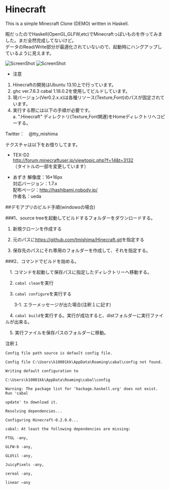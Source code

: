 Hinecraft
=========

This is a simple Minecraft Clone (DEMO) written in Haskell.

暇だったのでHaskell(OpenGL,GLFW,etc)でMinecraftっぽいものを作ってみました。まだ全然完成してないけど。  
データのRead/Write部分が最適化されていないので、起動時にハングアップしているように見えます。

![ScreenShot](https://raw.github.com/tmishima/Hinecraft/master/Hinecraft_title.png)
![ScreenShot](https://raw.github.com/tmishima/Hinecraft/master/Hinecraft_blocks.png)

* 注意

1. Hinecraftの開発はUbuntu 13.10上で行っています。
2. ghc ver.7.6.3 cabal 1.18.0.2を使用してビルドしています。
3. 現バージョン(Ver0.2.x.x)は各種リソース(Texture,Font)のパスが固定されています。
4. 実行する際には以下の手順が必要です。  
  a. ".Hinecraft" ディレクトリ(Texture,Font関連)をHomeディレクトリへコピーする。  

Twitter：　@tty_mishima  

テクスチャは以下をお借りしてます。  

* TEX-D2  
http://forum.minecraftuser.jp/viewtopic.php?f=14&t=3132  
（タイトルの一部を変更しています）  

* あずき
解像度：16*16px  
対応バージョン：1.7.x  
配布ページ：http://hashibami.nobody.jp/  
作者名：ueda  


##デモアプリのビルド手順(windowsの場合)

###1、source treeを起動してビルドするフォルダーをダウンロードする。

  
  1. 新規クローンを作成する
  
  2. 元のパスに<https://github.com/tmishima/Hinecraft.git>を指定する
  
  3. 保存先のパスにそれ専用のフォルダーを作成して、それを指定する。


###2、コマンドでビルドを始める。

　1. コマンドを起動して保存パスに指定したディレクトリーへ移動する。

　2. `cabal clean`を実行

　3. `cabal configure`を実行する

　　3-1. エラーメッセージが出た場合(注釈１に記す)
      

　4. `cabal build`を実行する。実行が成功すると、distフォルダーに実行ファイルが出来る。

　5. 実行ファイルを保存パスのフォルダーに移動。


  注釈１
  
    Config file path source is default config file.
  
    Config file C:\Users\k10001kk\AppData\Roaming\cabal\config not found.

    Writing default configuration to

    C:\Users\k10001kk\AppData\Roaming\cabal\config

    Warning: The package list for 'hackage.haskell.org' does not exist. Run 'cabal

    update' to download it.

    Resolving dependencies...

    Configuring Hinecraft-0.2.0.0...

    cabal: At least the following dependencies are missing:
  
    FTGL -any,

    GLFW-b -any,

    GLUtil -any,

    JuicyPixels -any,

    cereal -any,

    linear –any





